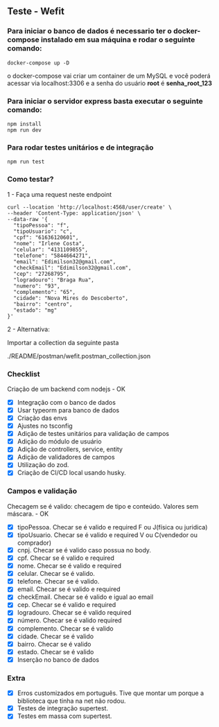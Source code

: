 ## Teste - Wefit

### Para iniciar o banco de dados é necessario ter o docker-compose instalado em sua máquina e rodar o seguinte comando:

    docker-compose up -D

o docker-compose vai criar um container de um MySQL e você poderá acessar via localhost:3306 e a senha do usuário **root** é **senha_root_123**

### Para iniciar o servidor express basta executar o seguinte comando:

```
npm install
npm run dev
```

### Para rodar testes unitários e de integração

```
npm run test
```

### Como testar?

1 - Faça uma request neste endpoint

```
curl --location 'http://localhost:4568/user/create' \
--header 'Content-Type: application/json' \
--data-raw '{
  "tipoPessoa": "f",
  "tipoUsuario": "c",
  "cpf": "61636120601",
  "nome": "Irlene Costa",
  "celular": "4131109855",
  "telefone": "5844664271",
  "email": "Edimilson32@gmail.com",
  "checkEmail": "Edimilson32@gmail.com",
  "cep": "27268795",
  "logradouro": "Braga Rua",
  "numero": "93",
  "complemento": "65",
  "cidade": "Nova Mires do Descoberto",
  "bairro": "centro",
  "estado": "mg"
}'
```

2 - Alternativa:

Importar a collection da seguinte pasta

./README/postman/wefit.postman_collection.json

### Checklist

Criação de um backend com nodejs - OK

- [x] Integração com o banco de dados
- [x] Usar typeorm para banco de dados
- [x] Criação das envs
- [x] Ajustes no tsconfig
- [x] Adição de testes unitários para validação de campos
- [x] Adição do módulo de usuário
- [x] Adição de controllers, service, entity
- [x] Adição de validadores de campos
- [x] Utilização do zod.
- [x] Criação de CI/CD local usando husky.

### Campos e validação

Checagem se é valido: checagem de tipo e conteúdo.
Valores sem máscara. - OK

- [x] tipoPessoa. Checar se é valido e required F ou J(física ou juridica)
- [x] tipoUsuario. Checar se é valido e required V ou C(vendedor ou comprador)
- [x] cnpj. Checar se é valido caso possua no body.
- [x] cpf. Checar se é valido e required
- [x] nome. Checar se é valido e required
- [x] celular. Checar se é valido.
- [x] telefone. Checar se é valido.
- [x] email. Checar se é valido e required
- [x] checkEmail. Checar se é valido e igual ao email
- [x] cep. Checar se é valido e required
- [x] logradouro. Checar se é valido required
- [x] número. Checar se é valido required
- [x] complemento. Checar se é valido
- [x] cidade. Checar se é valido
- [x] bairro. Checar se é valido
- [x] estado. Checar se é valido
- [x] Inserção no banco de dados

### Extra

- [x] Erros customizados em português. Tive que montar um porque a biblioteca que tinha na net não rodou.
- [x] Testes de integração supertest.
- [x] Testes em massa com supertest.
